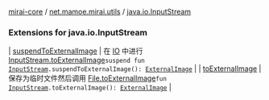 [mirai-core](../../index.md) / [net.mamoe.mirai.utils](../index.md) / [java.io.InputStream](./index.md)

### Extensions for java.io.InputStream

| [suspendToExternalImage](suspend-to-external-image.md) | 在 [IO](#) 中进行 [InputStream.toExternalImage](to-external-image.md)`suspend fun `[`InputStream`](https://docs.oracle.com/javase/6/docs/api/java/io/InputStream.html)`.suspendToExternalImage(): `[`ExternalImage`](../-external-image/index.md) |
| [toExternalImage](to-external-image.md) | 保存为临时文件然后调用 [File.toExternalImage](../java.io.-file/to-external-image.md)`fun `[`InputStream`](https://docs.oracle.com/javase/6/docs/api/java/io/InputStream.html)`.toExternalImage(): `[`ExternalImage`](../-external-image/index.md) |

